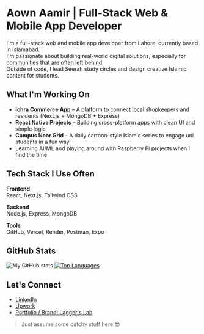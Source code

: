 # Aown Aamir | Full-Stack Web & Mobile App Developer

I'm a full-stack web and mobile app developer from Lahore, currently based in Islamabad.  
I'm passionate about building real-world digital solutions, especially for communities that are often left behind.  
Outside of code, I lead Seerah study circles and design creative Islamic content for students.


## What I'm Working On

- **Ichra Commerce App** – A platform to connect local shopkeepers and residents (Next.js + MongoDB + Express)
- **React Native Projects** – Building cross-platform apps with clean UI and simple logic
- **Campus Noor Grid** – A daily cartoon-style Islamic series to engage uni students in a fun way
- Learning AI/ML and playing around with Raspberry Pi projects when I find the time


## Tech Stack I Use Often

**Frontend**  
React, Next.js, Tailwind CSS

**Backend**  
Node.js, Express, MongoDB

**Tools**  
GitHub, Vercel, Render, Postman, Expo


## GitHub Stats

![My GitHub stats](https://github-readme-stats.vercel.app/api?username=aown-aamir&show_icons=true&theme=radical) [![Top Languages](https://github-readme-stats.vercel.app/api/top-langs/?username=aown-aamir&layout=compact&theme=radical)](https://github.com/aown-aamir)


## Let's Connect

- [LinkedIn](https://www.linkedin.com/in/aown-aamir/)
- [Upwork](https://www.upwork.com/freelancers/~your-profile)
- [Portfolio / Brand: Lagger's Lab](https://yourportfolio.com)


> Just assume some catchy stuff here 😎
